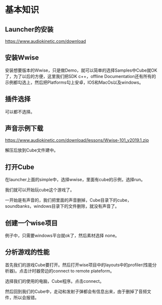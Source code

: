 # 基本知识



## Launcher的安装

https://www.audiokinetic.com/download 

## 安装Wwise

安装想要版本的Wwise，只是做Demo，就可以简单的选择Samples中Cube就OK了，为了以后的方便，这里我们把SDK c++，offline Documentation还有所有的示例都勾选上，然后把Platforms勾上安卓，IOS和MacOs以及windows。

## 插件选择

可以都不选择。

## 声音示例下载

 https://www.audiokinetic.com/download/lessons/Wwise-101_v2019.1.zip

解压后放到Cube文件建中。

## 打开Cube

在launcher上面的simple中，选择wwise，里面有cube的示例，选择run。

我们就可以开始玩cube这个游戏了。

一开始是有声音的，我们把里面的声音删掉，Cube目录下的cube，soundbanks，windows目录下的文件删除，就没有声音了。

## 创建一个wise项目

例子中，只需要windows平台就ok了，然后素材选择 none。

## 分析游戏的性能

首先我们的游戏Cube要打开。然后打开wise项目中的layouts中的profiler(性能分析器)。点击计时器旁边的connect to remote plateform。

选择我们的使用的电脑，Cube程序。点击connect。

然后回到我们的Cube中，走动和发射子弹都会有信息出来，由于删掉了音频文件，所以会报错。
